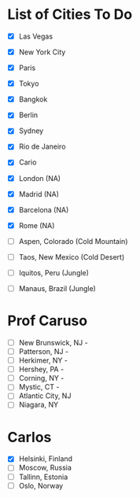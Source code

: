 # List of Cities To Do
- [x] Las Vegas
- [x] New York City
- [x] Paris
- [x] Tokyo
- [x] Bangkok
- [x] Berlin
- [x] Sydney
- [x] Rio de Janeiro
- [x] Cario
- [x] London (NA)
- [x] Madrid (NA)
- [x] Barcelona (NA)
- [x] Rome (NA)
- [ ] Aspen, Colorado (Cold Mountain)
- [ ] Taos, New Mexico (Cold Desert)
- [ ] Iquitos, Peru (Jungle)
- [ ] Manaus, Brazil (Jungle)


# Prof Caruso
- [ ] New Brunswick, NJ -
- [ ] Patterson, NJ -
- [ ] Herkimer, NY -
- [ ] Hershey, PA -
- [ ] Corning, NY -
- [ ] Mystic, CT -
- [ ] Atlantic City, NJ
- [ ] Niagara, NY

# Carlos

- [x] Helsinki, Finland
- [ ] Moscow, Russia
- [ ] Tallinn, Estonia
- [ ] Oslo, Norway
